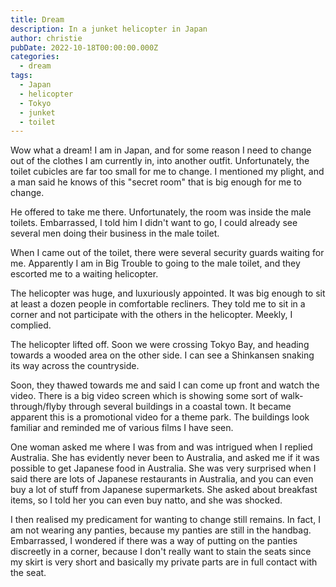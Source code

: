 ```yaml
---
title: Dream
description: In a junket helicopter in Japan
author: christie
pubDate: 2022-10-18T00:00:00.000Z
categories:
  - dream
tags:
  - Japan
  - helicopter
  - Tokyo
  - junket
  - toilet
---
```


Wow what a dream! I am in Japan, and for some reason I need to change out of the clothes I am currently in, into another outfit. Unfortunately, the toilet cubicles are far too small for me to change. I mentioned my plight, and a man said he knows of this "secret room" that is big enough for me to change.

He offered to take me there. Unfortunately, the room was inside the male toilets. Embarrassed, I told him I didn't want to go, I could already see several men doing their business in the male toilet.

When I came out of the toilet, there were several security guards waiting for me. Apparently I am in Big Trouble to going to the male toilet, and they escorted me to a waiting helicopter.

The helicopter was huge, and luxuriously appointed. It was big enough to sit at least a dozen people in comfortable recliners. They told me to sit in a corner and not participate with the others in the helicopter. Meekly, I complied.

The helicopter lifted off. Soon we were crossing Tokyo Bay, and heading towards a wooded area on the other side. I can see a Shinkansen snaking its way across the countryside.

Soon, they thawed towards me and said I can come up front and watch the video. There is a big video screen which is showing some sort of walk-through/flyby through several buildings in a coastal town. It became apparent this is a promotional video for a theme park. The buildings look familiar and reminded me of various films I have seen.

One woman asked me where I was from and was intrigued when I replied Australia. She has evidently never been to Australia, and asked me if it was possible to get Japanese food in Australia. She was very surprised when I said there are lots of Japanese restaurants in Australia, and you can even buy a lot of stuff from Japanese supermarkets. She asked about breakfast items, so I told her you can even buy natto, and she was shocked.

I then realised my predicament for wanting to change still remains. In fact, I am not wearing any panties, because my panties are still in the handbag. Embarrassed, I wondered if there was a way of putting on the panties discreetly in a corner, because I don't really want to stain the seats since my skirt is very short and basically my private parts are in full contact with the seat.
